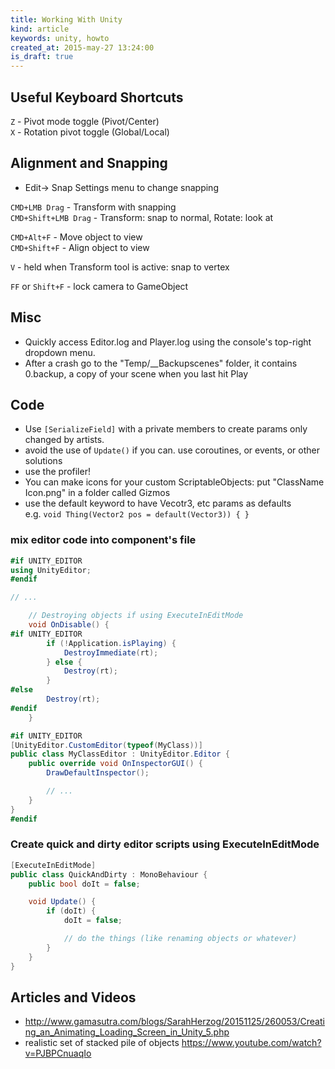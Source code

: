 ```yaml
---
title: Working With Unity
kind: article
keywords: unity, howto
created_at: 2015-may-27 13:24:00
is_draft: true
---
```


## Useful Keyboard Shortcuts

`Z` - Pivot mode toggle (Pivot/Center)  
`X` - Rotation pivot toggle (Global/Local)  

## Alignment and Snapping

- Edit-> Snap Settings menu to change snapping

`CMD+LMB Drag` - Transform with snapping  
`CMD+Shift+LMB Drag` - Transform: snap to normal, Rotate: look at  

`CMD+Alt+F` - Move object to view  
`CMD+Shift+F` - Align object to view  

`V` - held when Transform tool is active: snap to vertex  

`FF` or `Shift+F` - lock camera to GameObject  

## Misc

- Quickly access Editor.log and Player.log using the console's top-right dropdown menu.
- After a crash go to the "Temp/__Backupscenes" folder, it contains 0.backup, a copy of your scene when you last hit Play

## Code

- Use `[SerializeField]` with a private members to create params only changed by artists.
- avoid the use of `Update()` if you can. use coroutines, or events, or other solutions
- use the profiler!
- You can make icons for your custom ScriptableObjects: put "ClassName Icon.png" in a folder called Gizmos
- use the default keyword to have Vecotr3, etc params as defaults  
  e.g. `void Thing(Vector2 pos = default(Vector3)) { }`

### mix editor code into component's file

``` csharp
#if UNITY_EDITOR
using UnityEditor;
#endif

// ...

	// Destroying objects if using ExecuteInEditMode
	void OnDisable() {
#if UNITY_EDITOR
		if (!Application.isPlaying) {
			DestroyImmediate(rt);
		} else {
			Destroy(rt);
		}
#else
		Destroy(rt);
#endif
	}

#if UNITY_EDITOR
[UnityEditor.CustomEditor(typeof(MyClass))]
public class MyClassEditor : UnityEditor.Editor {
	public override void OnInspectorGUI() {
		DrawDefaultInspector();

		// ...
	}
}
#endif
```

### Create quick and dirty editor scripts using ExecuteInEditMode

``` csharp
[ExecuteInEditMode]
public class QuickAndDirty : MonoBehaviour {
	public bool doIt = false;

	void Update() {
		if (doIt) {
			doIt = false;

			// do the things (like renaming objects or whatever)
		}
	}
}
```

## Articles and Videos

- http://www.gamasutra.com/blogs/SarahHerzog/20151125/260053/Creating_an_Animating_Loading_Screen_in_Unity_5.php
- realistic set of stacked pile of objects https://www.youtube.com/watch?v=PJBPCnuaqIo
